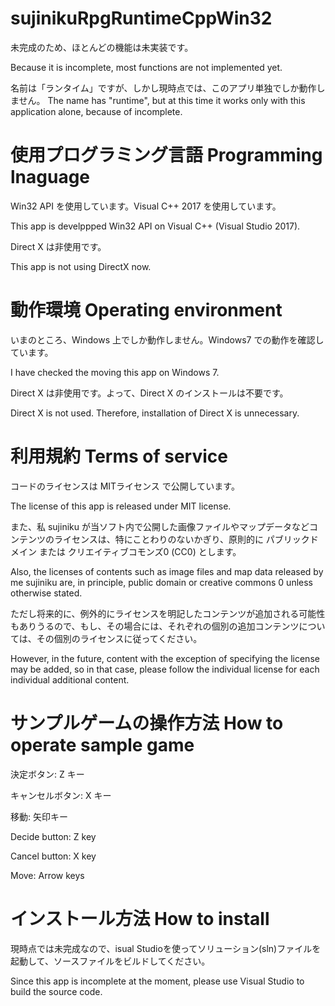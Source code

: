 # sujinikuRpgRuntimeCppWin32

未完成のため、ほとんどの機能は未実装です。

Because it is incomplete, most functions are not implemented yet.


名前は「ランタイム」ですが、しかし現時点では、このアプリ単独でしか動作しません。
The name has "runtime", but at this time it works only with this application alone, because of incomplete.

# 使用プログラミング言語 Programming lnaguage
Win32 API を使用しています。Visual C++ 2017 を使用しています。

This app is develppped Win32 API on Visual C++ (Visual Studio 2017).

Direct X は非使用です。

This app is not using DirectX now.


# 動作環境 Operating environment
いまのところ、Windows 上でしか動作しません。Windows7 での動作を確認しています。

I have checked the moving this app on Windows 7.

Direct X は非使用です。よって、Direct X のインストールは不要です。

Direct X is not used. Therefore, installation of Direct X is unnecessary.

# 利用規約 Terms of service
コードのライセンスは MITライセンス で公開しています。

The license of this app is released under MIT license.

また、私 sujiniku が当ソフト内で公開した画像ファイルやマップデータなどコンテンツのライセンスは、特にことわりのないかぎり、原則的に パブリックドメイン または クリエイティブコモンズ0 (CC0) とします。

Also, the licenses of contents such as image files and map data released by me sujiniku are, in principle, public domain or creative commons 0 unless otherwise stated.

ただし将来的に、例外的にライセンスを明記したコンテンツが追加される可能性もありうるので、もし、その場合には、それぞれの個別の追加コンテンツについては、その個別のライセンスに従ってください。

However, in the future, content with the exception of specifying the license may be added, so in that case, please follow the individual license for each individual additional content.

# サンプルゲームの操作方法 How to operate sample game
決定ボタン: Z キー

キャンセルボタン: X キー

移動: 矢印キー


Decide button: Z key

Cancel button: X key

Move: Arrow keys


# インストール方法 How to install
現時点では未完成なので、isual Studioを使ってソリューション(sln)ファイルを起動して、ソースファイルをビルドしてください。

Since this app is incomplete at the moment, please use Visual Studio to build the source code.
